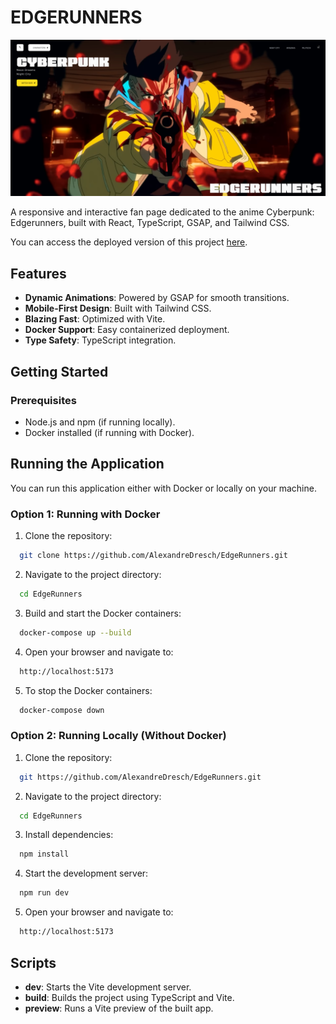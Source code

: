 # EDGERUNNERS

![cover](.github/image.png?style=flat)

A responsive and interactive fan page dedicated to the anime Cyberpunk: Edgerunners, built with React, TypeScript, GSAP, and Tailwind CSS. 

You can access the deployed version of this project [here](https://edge-runners-three.vercel.app).

## Features

- **Dynamic Animations**: Powered by GSAP for smooth transitions.
- **Mobile-First Design**: Built with Tailwind CSS.
- **Blazing Fast**: Optimized with Vite.
- **Docker Support**: Easy containerized deployment.
- **Type Safety**: TypeScript integration.

## Getting Started

### Prerequisites

- Node.js and npm (if running locally).
- Docker installed (if running with Docker).

## Running the Application

You can run this application either with Docker or locally on your machine.

### Option 1: Running with Docker

1. Clone the repository:

```bash
  git clone https://github.com/AlexandreDresch/EdgeRunners.git
```

2. Navigate to the project directory:

```bash
  cd EdgeRunners
```

3. Build and start the Docker containers:

```bash
  docker-compose up --build
```

4. Open your browser and navigate to:

```bash
  http://localhost:5173
```

5. To stop the Docker containers:

```bash
  docker-compose down
```

### Option 2: Running Locally (Without Docker)

1. Clone the repository:

```bash
  git https://github.com/AlexandreDresch/EdgeRunners.git
```

2. Navigate to the project directory:

```bash
  cd EdgeRunners
```

3. Install dependencies:

```bash
  npm install
```

4. Start the development server:

```bash
  npm run dev
```

5. Open your browser and navigate to:

```bash
  http://localhost:5173
```

## Scripts

- **dev**: Starts the Vite development server.
- **build**: Builds the project using TypeScript and Vite.
- **preview**: Runs a Vite preview of the built app.